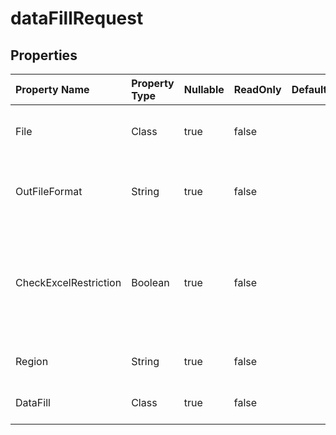 # **dataFillRequest**

 

## **Properties**

| Property Name | Property Type | Nullable |  ReadOnly | DefaultValue | Description | 
| :- | :- | :- |:- |  :- | :- |
|File|Class|true|false |  |Spreadsheet files that require data fulling. |
|OutFileFormat|String|true|false |  |finish to data cleansing, outfile`s file format.|
|CheckExcelRestriction|Boolean|true|false |  |Whether check restriction of Spreadsheet file when user modify cells related objects.|
|Region|String|true|false |  |The regional settings for workbook.|
|DataFill|Class|true|false |  |Fill data default value.|

